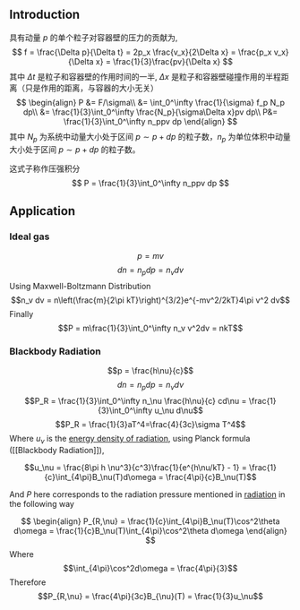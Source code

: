 ## Introduction
具有动量 $p$ 的单个粒子对容器壁的压力的贡献为,
$$
f = \frac{\Delta p}{\Delta t} = 2p_x \frac{v_x}{2\Delta x} = \frac{p_x v_x}{\Delta x} = \frac{1}{3}\frac{pv}{\Delta x}
$$
其中 $\Delta t$ 是粒子和容器壁的作用时间的一半, $\Delta x$ 是粒子和容器壁碰撞作用的半程距离（只是作用的距离，与容器的大小无关）
$$
\begin{align}
P &= F/\sigma\\
&= \int_0^\infty \frac{1}{\sigma} f_p N_p dp\\
&= \frac{1}{3}\int_0^\infty \frac{N_p}{\sigma\Delta x}pv dp\\
P&= \frac{1}{3}\int_0^\infty n_ppv dp
\end{align}
$$
其中 $N_p$ 为系统中动量大小处于区间 $p\sim p+dp$ 的粒子数，$n_p$ 为单位体积中动量大小处于区间 $p\sim p+dp$ 的粒子数。

这式子称作压强积分
$$
P = \frac{1}{3}\int_0^\infty n_ppv dp
$$

## Application
### Ideal gas
$$p = mv$$
$$dn = n_p dp = n_v dv$$
Using Maxwell-Boltzmann Distribution
$$n_v dv = n\left(\frac{m}{2\pi kT}\right)^{3/2}e^{-mv^2/2kT}4\pi v^2 dv$$
Finally
$$P = m\frac{1}{3}\int_0^\infty n_v v^2dv = nkT$$

### Blackbody Radiation

$$p = \frac{h\nu}{c}$$
$$dn = n_p dp = n_\nu d\nu$$
$$P_R = \frac{1}{3}\int_0^\infty n_\nu \frac{h\nu}{c} cd\nu = \frac{1}{3}\int_0^\infty u_\nu d\nu$$
$$P_R = \frac{1}{3}aT^4=\frac{4}{3c}\sigma T^4$$
Where $u_\nu$ is the [energy density of radiation](Radiation), using Planck formula ([[Blackbody Radiation]]),

$$u_\nu = \frac{8\pi h \nu^3}{c^3}\frac{1}{e^{h\nu/kT} - 1} = \frac{1}{c}\int_{4\pi}B_\nu(T)d\omega = \frac{4\pi}{c}B_\nu(T)$$

And $P$ here corresponds to the radiation pressure mentioned in [radiation](Radiation) in the following way

$$
\begin{align}
P_{R,\nu} = \frac{1}{c}\int_{4\pi}B_\nu(T)\cos^2\theta d\omega = \frac{1}{c}B_\nu(T)\int_{4\pi}\cos^2\theta d\omega
\end{align}
$$
Where
$$\int_{4\pi}\cos^2d\omega = \frac{4\pi}{3}$$
Therefore
$$P_{R,\nu} = \frac{4\pi}{3c}B_{\nu}(T) = \frac{1}{3}u_\nu$$

